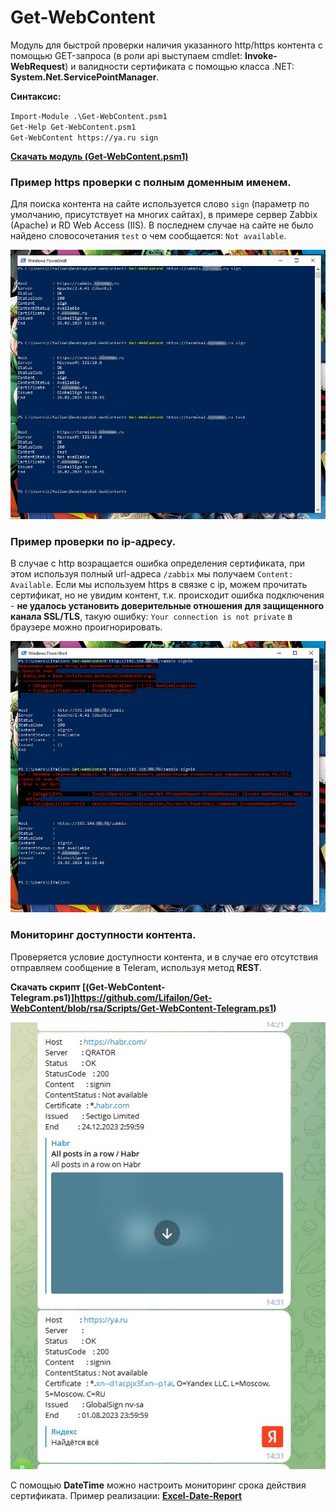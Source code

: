 # Get-WebContent

Модуль для быстрой проверки наличия указанного http/https контента с помощью GET-запроса (в роли api выступаем cmdlet: **Invoke-WebRequest**) и валидности сертификата с помощью класса .NET: **System.Net.ServicePointManager**.

**Синтаксис:**

` Import-Module .\Get-WebContent.psm1 ` \
` Get-Help Get-WebContent.psm1 ` \
` Get-WebContent https://ya.ru sign `

**[Скачать модуль (Get-WebContent.psm1)](https://github.com/Lifailon/Get-WebContent/releases)**

### Пример https проверки с полным доменным именем.

Для поиска контента на сайте используется слово ` sign ` (параметр по умолчанию, присутствует на многих сайтах), в примере сервер Zabbix (Apache) и RD Web Access (IIS). В последнем случае на сайте не было найдено словосочетания ` test ` о чем сообщается: ` Not available `.

![Image alt](https://github.com/Lifailon/Get-WebContent/blob/rsa/Screen/Get-WebContent-Example.jpg)

### Пример проверки по ip-адресу.

В случае с http возращается ошибка определения сертификата, при этом используя полный url-адреса ` /zabbix ` мы получаем ` Content: Available `. Если мы используем https в связке с ip, можем прочитать сертификат, но не увидим контент, т.к. происходит ошибка подключения - **не удалось установить доверительные отношения для защищенного канала SSL/TLS**, такую ошибку: ` Your connection is not private ` в браузере можно проигнорировать.

![Image alt](https://github.com/Lifailon/Get-WebContent/blob/rsa/Screen/Get-WebContent-Example-ip.jpg)

### Мониторинг доступности контента.

Проверяется условие доступности контента, и в случае его отсутствия отправляем сообщение в Teleram, используя метод **REST**.

**Скачать скрипт [(Get-WebContent-Telegram.ps1)]https://github.com/Lifailon/Get-WebContent/blob/rsa/Scripts/Get-WebContent-Telegram.ps1)**

![Image alt](https://github.com/Lifailon/Get-WebContent/blob/rsa/Screen/Report-Rest-Telegram.jpg)

С помощью **DateTime** можно настроить мониторинг срока действия сертификата. Пример реализации: **[Excel-Date-Report](https://github.com/Lifailon/Excel-Date-Report)**

